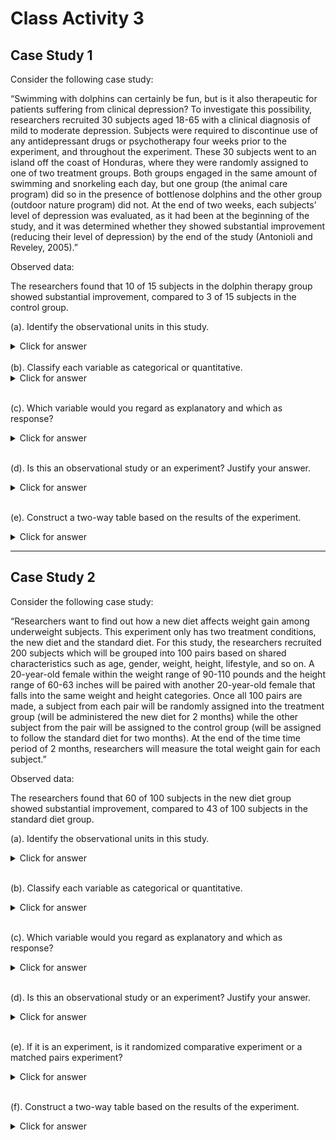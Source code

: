 # Class Activity 3

## Case Study 1

Consider the following case study:


<bql>
“Swimming with dolphins can certainly be fun, but is it also therapeutic for patients suffering from clinical depression? To investigate this possibility, researchers recruited 30 subjects aged 18-65 with a clinical diagnosis of mild to moderate depression. Subjects were required to discontinue use of any antidepressant drugs or psychotherapy four weeks prior to the experiment, and throughout the experiment. These 30 subjects went to an island off the coast of Honduras, where they were randomly assigned to one of two treatment groups. Both groups engaged in the same amount of swimming and snorkeling each day, but one group (the animal care program) did so in the presence of bottlenose dolphins and the other group (outdoor nature program) did not. At the end of two weeks, each subjects’ level of depression was evaluated, as it had been at the beginning of the study, and it was determined whether they showed substantial improvement (reducing their level of depression) by the end of the study  (Antonioli and Reveley, 2005).”</bql>

Observed data:

<bql>
The researchers found that 10 of 15 subjects in the dolphin therapy group showed substantial improvement, compared to 3 of 15 subjects in the control group.
</bql>


(a). Identify the observational units in this study. 

<details>
<summary><red>Click for answer</red></summary>
*Answer:* The observational units in this study are the 30 subjects. 
</details>
<br>
(b). Classify each variable as categorical or quantitative. 

<details>
<summary><red>Click for answer</red></summary>
*Answer:*  The variables in this study can be classified as follows: 
Categorical: Treatment Group (Dolphin and Control),   
Quantitative: Age, Depression Score (Beginning and End of Study)
</details>
<br>

(c). Which variable would you regard as explanatory and which as response? 

<details>
<summary><red>Click for answer</red></summary>
*Answer:* The explanatory variable would be the Treatment Group and the response variable would be the Level of Depression. 
</details>
<br>

(d). Is this an observational study or an experiment? Justify your answer.

<details>
<summary><red>Click for answer</red></summary>
*Answer:* This is an experiment because the researchers randomly assigned the subjects to the two treatment groups, and then observed the effect of the treatment (presence of dolphins) on the response variable (level of depression).
</details>
<br>

(e). Construct a two-way table based on the results of the experiment.

<details>
<summary><red>Click for answer</red></summary>
Two-way table:

Treatment  | Improved | Not Improved | Total
------------------|----------|--------------|------
Dolphin Group     | 10       | 5  |  15
Control Group     | 3        | 12 |  15
Total  |   13 |   17 |   30
</details>

---------------------------------------------------

## Case Study 2

Consider the following case study:


<bql>
“Researchers want to find out how a new diet affects weight gain among underweight subjects. This experiment only has two treatment conditions, the new diet and the standard diet. For this study, the researchers recruited 200 subjects which will be grouped into 100 pairs based on shared characteristics such as age, gender, weight, height, lifestyle, and so on.  A 20-year-old female within the weight range of 90-110 pounds and the height range of 60-63 inches will be paired with another 20-year-old female that falls into the same weight and height categories.  Once all 100 pairs are made, a subject from each pair will be randomly assigned into the treatment group (will be administered the new diet for 2 months) while the other subject from the pair will be assigned to the control group (will be assigned to follow the standard diet for two months). At the end of the time time period of 2 months, researchers will measure the total weight gain for each subject.”</bql>

Observed data:

<bql>
The researchers found that 60 of 100 subjects in the new diet group showed substantial improvement, compared to 43 of 100 subjects in the standard diet group.
</bql>


(a). Identify the observational units in this study. 
<details>
<summary><red>Click for answer</red></summary>
*Answer:* The observational units in this study are the 200 subjects. 
</details>
<br>

(b). Classify each variable as categorical or quantitative. 

<details>
<summary><red>Click for answer</red></summary>
*Answer:* The variables are: age (quantitative), gender (categorical), weight (quantitative), height (quantitative), lifestyle (categorical), and total weight gain (quantitative). 
</details>
<br>

(c). Which variable would you regard as explanatory and which as response? 

<details>
<summary><red>Click for answer</red></summary>
*Answer:* The explanatory variable is the type of diet (new or standard) and the response variable is the total weight gain.
</details>
<br>

(d). Is this an observational study or an experiment? Justify your answer.

<details>
<summary><red>Click for answer</red></summary>
*Answer:* This is an experiment because the researchers are manipulating the explanatory variables (type of diet) to observe the effects on the response variables (total weight gain).
</details>
<br>

(e). If it is an experiment, is it randomized comparative experiment or a matched pairs experiment?

<details>
<summary><red>Click for answer</red></summary>
*Answer:* This is a matched pairs experiment because each subject is paired with another subject who has similar characteristics and one subject from each pair is randomly assigned to the treatment group and the other to the control group. More specifically, this is a $pretest - posttest$ matched pairs design.
</details>
<br>

(f). Construct a two-way table based on the results of the experiment.

<details>
<summary><red>Click for answer</red></summary>
Two-way table:

Outcome  | New Diet |	Standard Diet | 	Total
------------------|----------|--------------|------
Improvement |	60 | 	43 |	103
No Improvement |	40 |	57 |	97
Total |	100 |	100 |	200
</details>
<br>

